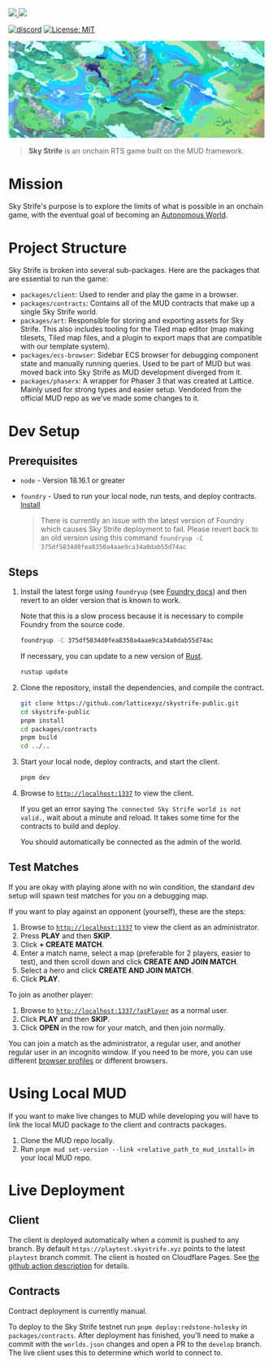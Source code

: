 <a href="https://twitter.com/skystrifeHQ">
  <img src="https://img.shields.io/twitter/follow/skystrifeHQ?style=social"/>
</a>
<a href="https://twitter.com/latticexyz">
  <img src="https://img.shields.io/twitter/follow/latticexyz?style=social"/>
</a>

[![discord](https://img.shields.io/badge/join-latticexyz-black?logo=discord&logoColor=white)](https://discord.gg/latticexyz)
[![License: MIT](https://img.shields.io/badge/License-MIT-blue.svg)](https://opensource.org/licenses/MIT)

![sky strife cloud background](packages/client/src/public/assets/background.png)

> **Sky Strife** is an onchain RTS game built on the MUD framework.

# Mission

Sky Strife's purpose is to explore the limits of what is possible in an onchain game, with the eventual goal of becoming an [Autonomous World](https://0xparc.org/blog/autonomous-worlds).

# Project Structure

Sky Strife is broken into several sub-packages. Here are the packages that are essential to run the game:

- `packages/client`: Used to render and play the game in a browser.
- `packages/contracts`: Contains all of the MUD contracts that make up a single Sky Strife world.
- `packages/art`: Responsible for storing and exporting assets for Sky Strife. This also includes tooling for the Tiled map editor (map making tilesets, Tiled map files, and a plugin to export maps that are compatible with our template system).
- `packages/ecs-browser`: Sidebar ECS browser for debugging component state and manually running queries. Used to be part of MUD but was moved back into Sky Strife as MUD development diverged from it.
- `packages/phaserx`: A wrapper for Phaser 3 that was created at Lattice. Mainly used for strong types and easier setup. Vendored from the official MUD repo as we've made some changes to it.

# Dev Setup

## Prerequisites

- `node` - Version 18.16.1 or greater
- `foundry` - Used to run your local node, run tests, and deploy contracts. [Install](https://github.com/foundry-rs/foundry#installation)

  > There is currently an issue with the latest version of Foundry which causes Sky Strife deployment to fail. Please revert back to an old version using this command `foundryup -C 375df5834d0fea8350a4aae9ca34a0dab55d74ac`

## Steps

1. Install the latest forge using `foundryup` (see [Foundry docs](https://book.getfoundry.sh/getting-started/installation)) and then revert to an older version that is known to work.

   Note that this is a slow process because it is necessary to compile Foundry from the source code.

   ```sh copy
   foundryup -C 375df5834d0fea8350a4aae9ca34a0dab55d74ac
   ```

   If necessary, you can update to a new version of [Rust](https://doc.rust-lang.org/book/ch01-01-installation.html).

   ```sh copy
   rustup update
   ```

2. Clone the repository, install the dependencies, and compile the contract.

   ```sh copy
   git clone https://github.com/latticexyz/skystrife-public.git
   cd skystrife-public
   pnpm install
   cd packages/contracts
   pnpm build
   cd ../..
   ```

3. Start your local node, deploy contracts, and start the client.

   ```sh copy
   pnpm dev
   ```

4. Browse to [`http://localhost:1337`](http://localhost:1337) to view the client.

   If you get an error saying `The connected Sky Strife world is not valid.`, wait about a minute and reload.
   It takes some time for the contracts to build and deploy.

   You should automatically be connected as the admin of the world.

## Test Matches

If you are okay with playing alone with no win condition, the standard dev setup will spawn test matches for you on a debugging map.

If you want to play against an opponent (yourself), these are the steps:

1. Browse to [`http://localhost:1337`](http://localhost:1337) to view the client as an administrator.
1. Press **PLAY** and then **SKIP**.
1. Click **+ CREATE MATCH**.
1. Enter a match name, select a map (preferable for 2 players, easier to test), and then scroll down and click **CREATE AND JOIN MATCH**.
1. Select a hero and click **CREATE AND JOIN MATCH**.
1. Click **PLAY**.

To join as another player:

1. Browse to [`http://localhost:1337/?asPlayer`](http://localhost:1337/?asPlayer) as a normal user.
1. Click **PLAY** and then **SKIP**.
1. Click **OPEN** in the row for your match, and then join normally.

You can join a match as the administrator, a regular user, and another regular user in an incognito window.
If you need to be more, you can use different [browser profiles](https://support.google.com/chrome/answer/2364824?hl=en&co=GENIE.Platform%3DDesktop) or different browsers.

# Using Local MUD

If you want to make live changes to MUD while developing you will have to link the local MUD package to the client and contracts packages.

1. Clone the MUD repo locally.
2. Run `pnpm mud set-version --link <relative_path_to_mud_install>` in your local MUD repo.

# Live Deployment

## Client

The client is deployed automatically when a commit is pushed to any branch. By default `https://playtest.skystrife.xyz` points to the latest `playtest` branch commit. The client is hosted on Cloudflare Pages. See [the github action description](.github/workflows/build-client.yml) for details.

## Contracts

Contract deployment is currently manual.

To deploy to the Sky Strife testnet run `pnpm deploy:redstone-holesky` in `packages/contracts`. After deployment has finished, you'll need to make a commit with the `worlds.json` changes and open a PR to the `develop` branch. The live client uses this to determine which world to connect to.
